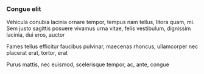 ### Congue elit

Vehicula conubia lacinia ornare tempor, tempus nam tellus, litora quam, mi. Sem justo sagittis posuere vivamus urna vitae, felis vestibulum, dignissim lacinia, dui eros, auctor

Fames tellus efficitur faucibus pulvinar, maecenas rhoncus, ullamcorper nec placerat erat, tortor, erat

Purus mattis, nec euismod, scelerisque tempor, ac, ante, congue


